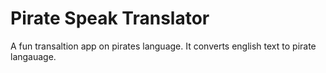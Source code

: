 # Pirate Speak Translator
A fun transaltion app on pirates language. It converts english text to pirate langauage.

